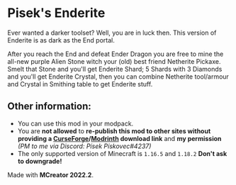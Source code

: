 # Pisek's Enderite

Ever wanted a darker toolset? Well, you are in luck then. This version of Enderite is as dark as the End portal.

After you reach the End and defeat Ender Dragon you are free to mine the all-new purple Alien Stone witch your (old) best friend Netherite Pickaxe. Smelt that Stone and you'll get Enderite Shard; 5 Shards with 3 Diamonds and you'll get Enderite Crystal, then you can combine Netherite tool/armour and Crystal in Smithing table to get Enderite stuff.

## Other information:
* You can use this mod in your modpack.
* You are **not allowed** to **re-publish this mod to other sites without providing a [CurseForge](https://www.curseforge.com/minecraft/mc-mods/piseks-enderite)/[Modrinth](https://modrinth.com/mod/piseks-enderite) download link** and **my permission** *(PM to me via Discord: Písek Pískovec#4237)*
* The only supported version of Minecraft is `1.16.5` and `1.18.2` **Don't ask to downgrade!**

Made with **MCreator 2022.2**.
